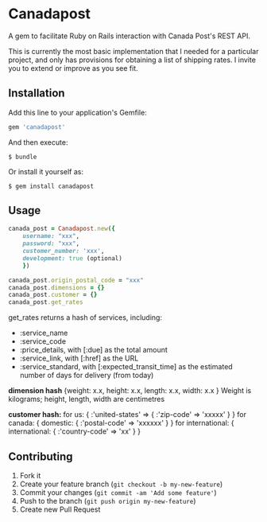 # Canadapost

A gem to facilitate Ruby on Rails interaction with Canada Post's REST API. 

This is currently the most basic implementation that I needed for a particular project, and only has provisions for obtaining a list of shipping rates. I invite you to extend or improve as you see fit.

## Installation

Add this line to your application's Gemfile:

``` ruby
gem 'canadapost'
```

And then execute:

```
$ bundle
```

Or install it yourself as:

```
$ gem install canadapost
```

## Usage

``` ruby
canada_post = Canadapost.new({
    username: "xxx", 
 	password: "xxx",
	customer_number: 'xxx',
 	development: true (optional) 
 	})

canada_post.origin_postal_code = "xxx"
canada_post.dimensions = {}
canada_post.customer = {}
canada_post.get_rates
```

get_rates returns a hash of services, including:

- :service_name
- :service_code
- :price_details, with [:due] as the total amount
- :service_link, with [:href] as the URL
- :service_standard, with [:expected_transit_time] as the estimated number of days for delivery (from today)

**dimension hash**
{weight: x.x, height: x.x, length: x.x, width: x.x } 
Weight is kilograms; height, length, width are centimetres

**customer hash:**
for us: { :'united-states' => { :'zip-code' => 'xxxxx' } }
for canada: { domestic: { :'postal-code' => 'xxxxxx' } }
for international: { international: { :'country-code' => 'xx' } }

## Contributing

1. Fork it
2. Create your feature branch (`git checkout -b my-new-feature`)
3. Commit your changes (`git commit -am 'Add some feature'`)
4. Push to the branch (`git push origin my-new-feature`)
5. Create new Pull Request
